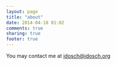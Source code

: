 ```yaml
---
layout: page
title: "about"
date: 2014-04-18 01:02
comments: true
sharing: true
footer: true
---
```


You may contact me at idosch@idosch.org
